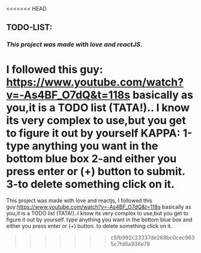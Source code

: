 <<<<<<< HEAD
## **TODO-LIST:**
### *This project was made with love and reactJS*.
I followed this guy: https://www.youtube.com/watch?v=-As4BF_O7dQ&t=118s basically as you,it is a TODO list **(TATA!)**..
I know its very complex to use,but you get to figure it out by yourself **KAPPA**:
1-type anything you want in the bottom blue box 
2-and either you press enter or (+) button to submit.
3-to delete something click on it.
=======
This project was made with love and reactjs, I followed this guy:https://www.youtube.com/watch?v=-As4BF_O7dQ&t=118s
basically as you,it is a TODO list (TATA!)..I know its very complex to use,but you get to figure it out by yourself.
type anything you want in the bottom blue box and either you press enter or (+) button.
to delete something click on it.
>>>>>>> c5fb992c23337de268bc0cec9635c7fd6a936e78
